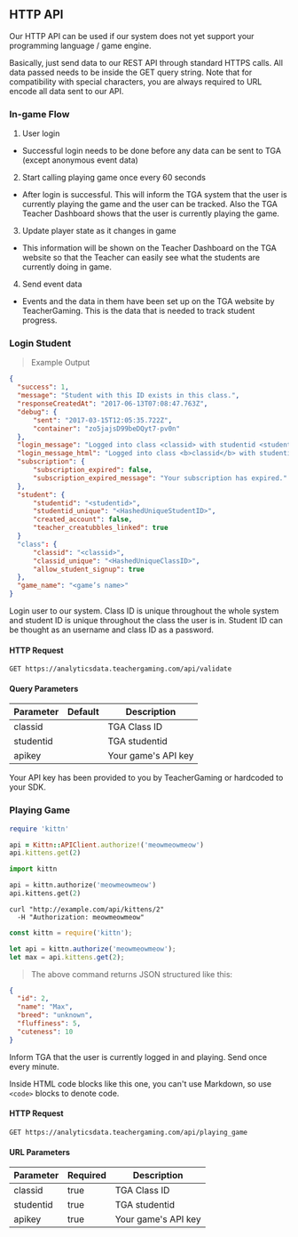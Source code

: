 ## HTTP API

Our HTTP API can be used if our system does not yet support your programming language / game engine.

Basically, just send data to our REST API through standard HTTPS calls. All data passed needs to be inside the GET query string. Note that for compatibility with special characters, you are always required to URL encode all data sent to our API.

### In-game Flow

1. User login
  * Successful login needs to be done before any data can be sent to TGA (except anonymous event data)
2.  Start calling playing game once every 60 seconds
  * After login is successful. This will inform the TGA system that the user is currently playing the game and the user can be tracked. Also the TGA Teacher Dashboard shows that the user is currently playing the game.
3.  Update player state as it changes in game
  * This information will be shown on the Teacher Dashboard on the TGA website so that the Teacher can easily see what the students are currently doing in game.
4.  Send event data
  * Events and the data in them have been set up on the TGA website by TeacherGaming. This is the data that is needed to track student progress.

### Login Student

> Example Output

```json
{
  "success": 1,
  "message": "Student with this ID exists in this class.",
  "responseCreatedAt": "2017-06-13T07:08:47.763Z",
  "debug": {
      "sent": "2017-03-15T12:05:35.722Z",
      "container": "zo5jajsD99beDQyt7-pv0n"
  },
  "login_message": "Logged into class <classid> with studentid <studentid>",
  "login_message_html": "Logged into class <b>classid</b> with studentid <b>studentid</b>",
  "subscription": {
      "subscription_expired": false,
      "subscription_expired_message": "Your subscription has expired."
  },
  "student": {
      "studentid": "<studentid>",
      "studentid_unique": "<HashedUniqueStudentID>",
      "created_account": false,
      "teacher_creatubbles_linked": true
  }
  "class": {
      "classid": "<classid>",
      "classid_unique": "<HashedUniqueClassID>",
      "allow_student_signup": true
  },
  "game_name": "<game’s name>"
}
```

Login user to our system. Class ID is unique throughout the whole system and student ID is unique throughout the class the user is in. Student ID can be thought as an username and class ID as a password.

#### HTTP Request

`GET https://analyticsdata.teachergaming.com/api/validate`

#### Query Parameters

Parameter | Default | Description
--------- | ------- | -----------
classid |  | TGA Class ID
studentid |  | TGA studentid
apikey | | Your game's API key

<aside class="info">
Your API key has been provided to you by TeacherGaming or hardcoded to your SDK.
</aside>

### Playing Game

```ruby
require 'kittn'

api = Kittn::APIClient.authorize!('meowmeowmeow')
api.kittens.get(2)
```

```python
import kittn

api = kittn.authorize('meowmeowmeow')
api.kittens.get(2)
```

```shell
curl "http://example.com/api/kittens/2"
  -H "Authorization: meowmeowmeow"
```

```javascript
const kittn = require('kittn');

let api = kittn.authorize('meowmeowmeow');
let max = api.kittens.get(2);
```

> The above command returns JSON structured like this:

```json
{
  "id": 2,
  "name": "Max",
  "breed": "unknown",
  "fluffiness": 5,
  "cuteness": 10
}
```

Inform TGA that the user is currently logged in and playing. Send once every minute.

<aside class="warning">Inside HTML code blocks like this one, you can't use Markdown, so use <code>&lt;code&gt;</code> blocks to denote code.</aside>

#### HTTP Request

`GET https://analyticsdata.teachergaming.com/api/playing_game`

#### URL Parameters

Parameter | Required | Description
--------- | ------- | -----------
classid | true | TGA Class ID
studentid | true | TGA studentid
apikey | true | Your game's API key